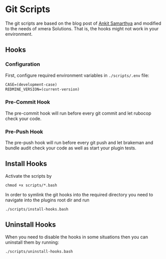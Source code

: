 # Git Scripts

The git scripts are based on the blog post of 
[Ankit Samarthya](https://betterprogramming.pub/git-hooks-for-your-rails-app-to-run-rubocop-brakeman-and-rspec-on-push-or-commit-ab51cd65e713) and modified to the needs of xmera Solutions. That is, the hooks might not work in your environment.

## Hooks

### Configuration

First, configure required environment variables in `./scripts/.env` file:

```txt
CASE=(development-case)
REDMINE_VERSION=(current-version)
```

### Pre-Commit Hook

The pre-commit hook will run before every git commit and let rubocop check your code.

### Pre-Push Hook

The pre-push hook will run before every git push and let brakeman and bundle 
audit check your code as well as start your plugin tests.

## Install Hooks

Activate the scripts by

```shell
chmod +x scripts/*.bash
```

In order to symlink the git hooks into the required directory you need to navigate
into the plugins root dir and run

```shell
./scripts/install-hooks.bash
```

## Uninstall Hooks

When you need to disable the hooks in some situations then you can uninstall them
by running:

```shell
./scripts/uninstall-hooks.bash
```
